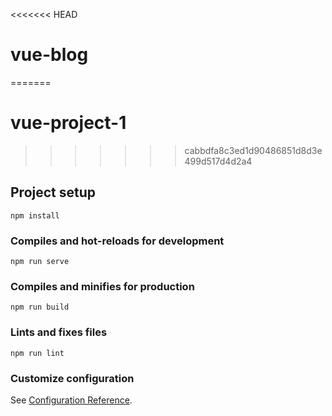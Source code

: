 <<<<<<< HEAD
# vue-blog
=======
# vue-project-1
>>>>>>> cabbdfa8c3ed1d90486851d8d3e499d517d4d2a4

## Project setup
```
npm install
```

### Compiles and hot-reloads for development
```
npm run serve
```

### Compiles and minifies for production
```
npm run build
```

### Lints and fixes files
```
npm run lint
```

### Customize configuration
See [Configuration Reference](https://cli.vuejs.org/config/).
